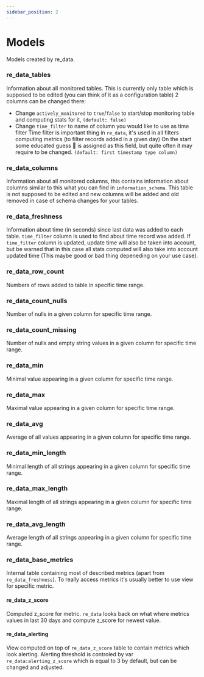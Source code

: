 ```yaml
---
sidebar_position: 2
---
```


# Models

Models created by re_data.

### re_data_tables
Information about all monitored tables. This is currently only table which is supposed to be edited (you can think of it as a configuration table) 
2 columns can be changed there:
- Change `actively_monitored` to `true`/`false` to start/stop monitoring table and computing stats for it, `(default: false)`
- Change `time_filter` to name of column you would like to use as time filter
Time filter is important thing in `re_data`, it's used in all filters computing metrics (to filter records added in a given day)
On the start some educated guess 🙂 is assigned as this field, but quite often it may require to be changed. `(default: first timestamp type column)`


### re_data_columns
Information about all monitored columns, this contains information about columns similar to this
what you can find in `information_schema`. This table is not supposed to be edited and new columns will be added and old removed
in case of schema changes for your tables.

### re_data_freshness
Information about time (in seconds) since last data was added to each table. `time_filter` column is used to find about
time record was added. If `time_filter` column is updated, update time will also be taken into account, but be warned that in this case
all stats computed will also take into account updated time (This maybe good or bad thing depeneding on your use case).

### re_data_row_count
Numbers of rows added to table in specific time range.

### re_data_count_nulls
Number of nulls in a given column for specific time range.

### re_data_count_missing
Number of nulls and empty string values in a given column for specific time range.

### re_data_min
Minimal value appearing in a given column for specific time range.

### re_data_max
Maximal value appearing in a given column for specific time range.

### re_data_avg
Average of all values appearing in a given column for specific time range.

### re_data_min_length
Minimal length of all strings appearing in a given column for specific time range.

### re_data_max_length
Maximal length of all strings appearing in a given column for specific time range.

### re_data_avg_length
Average length of all strings appearing in a given column for specific time range.

### re_data_base_metrics
Internal table containing most of described metrics (apart from `re_data_freshness`). To really access
metrics it's usually better to use view for specific metric.

#### re_data_z_score
Computed z_score for metric. `re_data` looks back on what where metrics values in last 30 days and compute z_score for newest value.

#### re_data_alerting
View computed on top of `re_data_z_score` table to contain metrics which look alerting. Alerting threshold is controled by var `re_data:alerting_z_score`
which is equal to 3 by default, but can be changed and adjusted.
